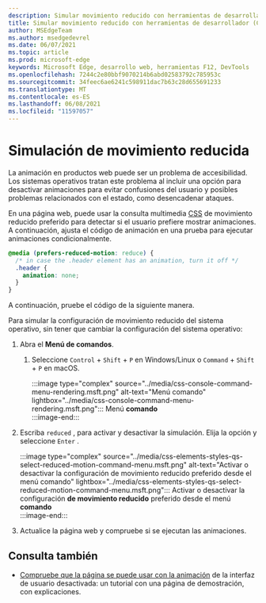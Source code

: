 ```yaml
---
description: Simular movimiento reducido con herramientas de desarrollador.
title: Simular movimiento reducido con herramientas de desarrollador (CSS prefiere el movimiento reducido)
author: MSEdgeTeam
ms.author: msedgedevrel
ms.date: 06/07/2021
ms.topic: article
ms.prod: microsoft-edge
keywords: Microsoft Edge, desarrollo web, herramientas F12, DevTools
ms.openlocfilehash: 7244c2e80bbf9070214b6abd02583792c785953c
ms.sourcegitcommit: 34feec6ae6241c598911dac7b63c28d655691233
ms.translationtype: MT
ms.contentlocale: es-ES
ms.lasthandoff: 06/08/2021
ms.locfileid: "11597057"
---
```

# <a name="reduced-motion-simulation"></a>Simulación de movimiento reducida  

La animación en productos web puede ser un problema de accesibilidad.  Los sistemas operativos tratan este problema al incluir una opción para desactivar animaciones para evitar confusiones del usuario y posibles problemas relacionados con el estado, como desencadenar ataques.  

En una página web, puede usar la consulta multimedia [CSS][MDNPrefersReducedMotion] de movimiento reducido preferido para detectar si el usuario prefiere mostrar animaciones.  A continuación, ajusta el código de animación en una prueba para ejecutar animaciones condicionalmente.  

```css
@media (prefers-reduced-motion: reduce) {
  /* in case the .header element has an animation, turn it off */
  .header {
    animation: none;
  }
}
```  

A continuación, pruebe el código de la siguiente manera.

Para simular la configuración de movimiento reducido del sistema operativo, sin tener que cambiar la configuración del sistema operativo:

1.  Abra el **Menú de comandos**.  
    1.  Seleccione `Control` + `Shift` + `P` en Windows/Linux o `Command` + `Shift` + `P` en macOS.  
        
        :::image type="complex" source="../media/css-console-command-menu-rendering.msft.png" alt-text="Menú comando" lightbox="../media/css-console-command-menu-rendering.msft.png":::
           Menú **comando**  
        :::image-end:::  
        
1.  Escriba `reduced` , para activar y desactivar la simulación.  Elija la opción y seleccione `Enter` .  
    
    :::image type="complex" source="../media/css-elements-styles-qs-select-reduced-motion-command-menu.msft.png" alt-text="Activar o desactivar la configuración de movimiento reducido preferido desde el menú comando" lightbox="../media/css-elements-styles-qs-select-reduced-motion-command-menu.msft.png":::
       Activar o desactivar la configuración **de movimiento reducido** preferido desde el menú **comando**  
    :::image-end:::  
    
1.  Actualice la página web y compruebe si se ejecutan las animaciones.


## <a name="see-also"></a>Consulta también

* [Compruebe que la página se puede usar con la animación](test-reduced-ui-motion.md) de la interfaz de usuario desactivada: un tutorial con una página de demostración, con explicaciones.

    
<!-- links -->  
[DevtoolsIndex]: ../index.md "Microsoft Edge (Chromium) Developer Tools | Microsoft Docs"  
[MDNPrefersReducedMotion]: https://developer.mozilla.org/docs/Web/CSS/@media/prefers-reduced-motion "prefers-reduced-motion | MDN"  
